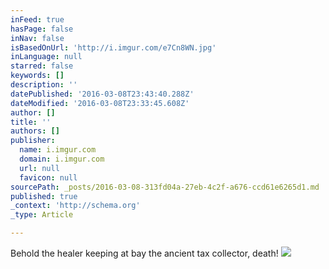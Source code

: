 ```yaml
---
inFeed: true
hasPage: false
inNav: false
isBasedOnUrl: 'http://i.imgur.com/e7Cn8WN.jpg'
inLanguage: null
starred: false
keywords: []
description: ''
datePublished: '2016-03-08T23:43:40.288Z'
dateModified: '2016-03-08T23:33:45.608Z'
author: []
title: ''
authors: []
publisher:
  name: i.imgur.com
  domain: i.imgur.com
  url: null
  favicon: null
sourcePath: _posts/2016-03-08-313fd04a-27eb-4c2f-a676-ccd61e6265d1.md
published: true
_context: 'http://schema.org'
_type: Article

---
```

Behold the healer keeping at bay the ancient tax collector, death!
![](http://i.imgur.com/e7Cn8WN.jpg)